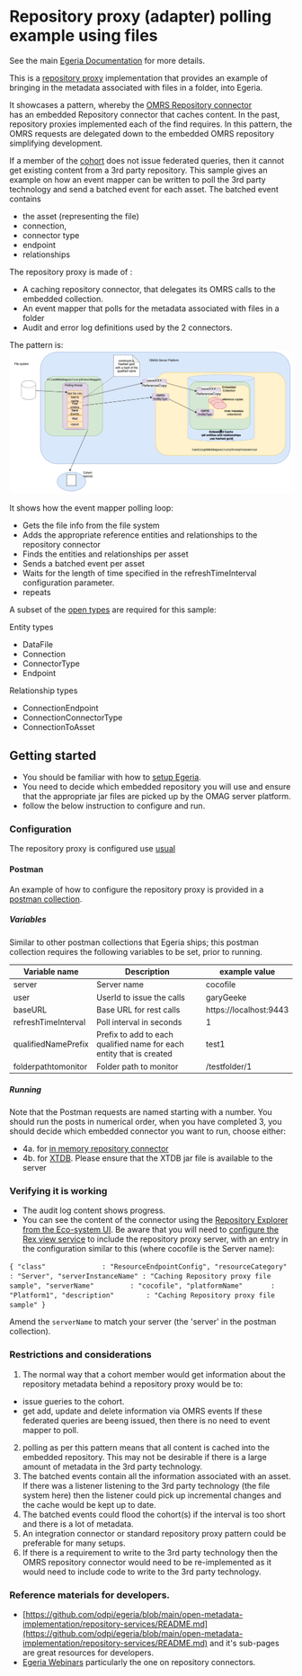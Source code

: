 <!-- SPDX-License-Identifier: CC-BY-4.0 -->
<!-- Copyright Contributors to the Egeria project. -->

# Repository proxy (adapter) polling example using files

See the main [Egeria Documentation](https://egeria-project.org) for more details.

This is a [repository proxy](https://egeria-project.org/concepts/repository-proxy/?h=repository) implementation
that provides an example of bringing in the metadata associated with files in a folder, into Egeria.

It showcases a pattern, whereby the [OMRS Repository connector](https://egeria-project.org/concepts/repository-connector/?h=repository+connector)  
has an embedded Repository connector that caches content. In the past, repository proxies implemented each of the find requires.
In this pattern, the OMRS requests are delegated down to the embedded OMRS repository simplifying development. 

If a member of the [cohort](https://egeria-project.org/services/omrs/cohort/?h=cohort) does not issue federated queries,
then it cannot get existing content from a 3rd party repository. This sample gives an example on how an event mapper can be written
to poll the 3rd party technology and send a batched event for each asset. The batched event contains 

* the asset (representing the file)
* connection,
* connector type 
* endpoint
* relationships

The repository proxy is made of :
* A caching repository connector, that delegates its OMRS calls to the embedded collection.
* An event mapper that polls for the metadata associated with files in a folder
* Audit and error log definitions used by the 2 connectors.

The pattern is:
![Caching Repository proxy components](images/File%20sample.drawio.png)

It shows how the event mapper polling loop:
- Gets the file info from the file system
- Adds the appropriate reference entities and relationships to the repository connector
- Finds the entities and relationships per asset
- Sends a batched event per asset
- Waits for the length of time specified in the refreshTimeInterval configuration parameter.
- repeats


A subset of the [open types](https://egeria-project.org/types/) are required for this sample:

Entity types
* DataFile
* Connection
* ConnectorType
* Endpoint

Relationship types
* ConnectionEndpoint
* ConnectionConnectorType
* ConnectionToAsset


## Getting started
- You should be familiar with how to [setup Egeria](https://egeria-project.org/education/egeria-dojo/running-egeria/setup-environment/).
- You need to decide which embedded repository you will use and ensure that the appropriate jar files are picked up by the OMAG server platform. 
- follow the below instruction to configure and run.

### Configuration

The repository proxy is configured use [usual](https://egeria-project.org/guides/admin/servers/configuring-a-repository-proxy/?h=proxy)

#### Postman
An example of how to configure the repository proxy is provided in a [postman collection](../postman/). 
##### Variables
Similar to other postman collections that Egeria ships; this postman collection requires the following variables to be set, prior to running. 

| Variable name       | Description                                                          | example value            |
|---------------------|----------------------------------------------------------------------|--------------------------|
| server              | Server name                                                          | cocofile                 |
| user                | UserId to issue the calls                                            | garyGeeke                |
| baseURL             | Base URL for rest calls                                              | https://localhost:9443   |
| refreshTimeInterval | Poll interval in seconds                                             | 1                        |
| qualifiedNamePrefix | Prefix to add to each qualified name for each entity that is created | test1                    |
| folderpathtomonitor | Folder path to monitor                                               | /testfolder/1            |



##### Running
 Note that the Postman requests are named starting with a number. You should run the posts in numerical order, when you have completed 3,
you should decide which embedded connector you want to run, choose either:
* 4a. for [in memory repository connector](https://egeria-project.org/connectors/repository/in-memory/overview/?h=memory) 
* 4b. for [XTDB](https://egeria-project.org/connectors/repository/xtdb/?h=xtdb). Please ensure that the XTDB jar file is available to the server

### Verifying it is working
* The audit log content shows progress. 
* You can see the content of the connector using the [Repository Explorer from the 
Eco-system UI](https://egeria-project.org/guides/ecosystem-ui/rex-user-guide/?h=repository+explorer). Be aware that you 
will need to [configure the Rex view service](https://egeria-project.org/guides/admin/servers/configuring-a-view-server/?h=view+server+configuration#integration-view-services)
to include the repository proxy server, with an entry in the configuration similar to this (where cocofile is the Server name): 

`{
"class"              : "ResourceEndpointConfig",
"resourceCategory"   : "Server",
"serverInstanceName" : "Caching Repository proxy file sample",
"serverName"         : "cocofile",
"platformName"       : "Platform1",
"description"        : "Caching Repository proxy file sample"
}`

Amend the `serverName` to match your server (the 'server' in the postman collection).

### Restrictions and considerations
1) The normal way that a cohort member would get information about the repository metadata 
behind a repository proxy would be to:
* issue gueries to the cohort.
* get add, update and delete information via OMRS events
If these federated queries are beeng issued, then there is no need to event mapper to poll.
2) polling as per this pattern means that all content is cached into the embedded repository. This 
may not be desirable if there is a large amount of metadata in the 3rd party technology.
3) The batched events contain all the information associated with an asset. If there was a listener listening to the 
3rd party technology (the file system here) then the listener could pick up incremental changes and 
the cache would be kept up to date.
4) The batched events could flood the cohort(s) if the interval is too short and there is a lot of metadata.
5) An integration connector or standard repository proxy pattern could be preferable for many setups.
6) If there is a requirement to write to the 3rd party technology then the OMRS repository connector 
would need to be re-implemented as it would need to include code to write to the 3rd party technology. 


### Reference materials for developers.

* [https://github.com/odpi/egeria/blob/main/open-metadata-implementation/repository-services/README.md](https://github.com/odpi/egeria/blob/main/open-metadata-implementation/repository-services/README.md) 
and it's sub-pages are great resources for developers. 
* [Egeria Webinars](https://wiki.lfaidata.foundation/display/EG/Egeria+Webinar+program) particularly the one on repository connectors.
